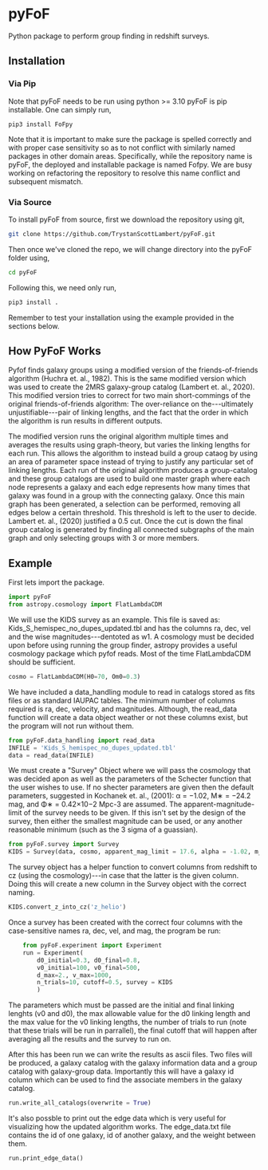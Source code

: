 # pyFoF
Python package to perform group finding in redshift surveys.

## Installation

### Via Pip

Note that pyFoF needs to be run using python >= 3.10
pyFoF is pip installable. One can simply run,

```
pip3 install FoFpy
```

Note that it is important to make sure the package is spelled correctly and with proper case sensitivity so as to not conflict with similarly named packages in other domain areas. Specifically, while the repository name is pyFoF, the deployed and installable package is named Fofpy. We are busy working on refactoring the repository to resolve this name conflict and subsequent mismatch.

### Via Source

To install pyFoF from source, first we download the repository using git,

```bash
git clone https://github.com/TrystanScottLambert/pyFoF.git
```

Then once we've cloned the repo, we will change directory into the pyFoF folder using,

```bash
cd pyFoF
```

Following this, we need only run,

```bash
pip3 install .
```

Remember to test your installation using the example provided in the sections below.

## How PyFoF Works

Pyfof finds galaxy groups using a modified version of the friends-of-friends algorithm (Huchra et. al., 1982). This is the same modified version which was used to create the 2MRS galaxy-group catalog (Lambert et. al., 2020). This modified version tries to correct for two main short-commings of the original friends-of-friends algorithm: The over-reliance on the---ultimately unjustifiable---pair of linking lengths, and the fact that the order in which the algorithm is run results in different outputs.

The modified version runs the original algorithm multiple times and averages the results using graph-theory, but varies the linking lengths for each run. This allows the algorithm to instead build a group cataog by using an area of parameter space instead of trying to justify any particular set of linking lengths. Each run of the original algorithm produces a group-catalog and these group catalogs are used to build one master graph where each node represents a galaxy and each edge represents how many times that galaxy was found in a group with the connecting galaxy. Once this main graph has been generated, a selection can be performed, removing all edges below a certain threshold. This threshold is left to the user to decide. Lambert et. al., (2020) justified a 0.5 cut. Once the cut is down the final group catalog is generated by finding all connected subgraphs of the main graph and only selecting groups with 3 or more members.

## Example

First lets import the package. 
```python
import pyFoF
from astropy.cosmology import FlatLambdaCDM
```

We will use the KIDS survey as an example. This file is saved as: Kids_S_hemispec_no_dupes_updated.tbl and has the columns ra, dec, vel and the wise magnitudes---dentoted as w1. A cosmology must be decided upon before using running the group finder, astropy provides a useful cosmology package which pyfof reads. Most of the time FlatLambdaCDM should be sufficient. 

```python
cosmo = FlatLambdaCDM(H0=70, Om0=0.3)
```

We have included a data_handling module to read in catalogs stored as fits files or as standard IAUPAC tables. The minimum number of columns required is ra, dec, velocity, and magnitudes. Although, the read_data function will create a data object weather or not these columns exist, but the program will not run without them. 

```python
from pyFoF.data_handling import read_data
INFILE = 'Kids_S_hemispec_no_dupes_updated.tbl'
data = read_data(INFILE)
```

We must create a "Survey" Object where we will pass the cosmology that was decided apon as well as the parameters of the Schecter function that the user wishes to use. If no shecter parameters are given then the default parameters, suggested in Kochanek et. al., (2001): α = −1.02, M∗ = −24.2 mag, and Φ∗ = 0.42×10−2 Mpc-3 are assumed. The apparent-magnitude-limit of the survey needs to be given. If this isn't set by the design of the survey, then either the smallest magnitude can be used, or any another reasonable minimum (such as the 3 sigma of a guassian).

```python
from pyFoF.survey import Survey
KIDS = Survey(data, cosmo, apparent_mag_limit = 17.6, alpha = -1.02, m_star = -24.2, phi_star = 0.0108)
```

The survey object has a helper function to convert columns from redshift to cz (using the cosmology)---in case that the latter is the given column. Doing this will create a new column in the Survey object with the correct naming. 

```python
KIDS.convert_z_into_cz('z_helio')
```

Once a survey has been created with the correct four columns with the case-sensitive names ra, dec, vel, and mag, the program be run: 

```python
    from pyFoF.experiment import Experiment
    run = Experiment(
        d0_initial=0.3, d0_final=0.8,
        v0_initial=100, v0_final=500,
        d_max=2., v_max=1000,
        n_trials=10, cutoff=0.5, survey = KIDS
        )
```

The parameters which must be passed are the initial and final linking lenghts (v0 and d0), the max allowable value for the d0 linking length and the max value for the v0 linking lengths, the number of trials to run (note that these trials will be run in parrallel), the final cutoff that will happen after averaging all the results and the survey to run on. 

After this has been run we can write the results as ascii files. Two files will be produced, a galaxy catalog with the galaxy information data and a group catalog with galaxy-group data. Importantly this will have a galaxy id column which can be used to find the associate members in the galaxy catalog. 

```python
run.write_all_catalogs(overwrite = True)
```
It's also possble to print out the edge data which is very useful for visualizing how the updated algorithm works. The edge_data.txt file contains the id of one galaxy, id of another galaxy, and the weight between them.

```python
run.print_edge_data()
```
